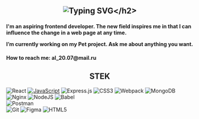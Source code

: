 <h2 align="center">  
 
![Typing SVG](https://readme-typing-svg.herokuapp.com?color=2336BCF7&lines=Hello!+My+name+is+Alena.)</h2>
<h4>I'm an aspiring frontend developer.
The new field inspires me in that I can influence the change in a web page at any time. 


I’m currently working on my Pet project.
Ask me about anything you want.</h4>
<h4>How to reach me: al_20.07@mail.ru</h4>

<h2 align="center">STEK</h2>

![React](https://img.shields.io/badge/react-%2320232a.svg?style=for-the-badge&logo=react&logoColor=%2361DAFB) 
<a href="https://developer.mozilla.org/en-US/docs/Web/JavaScript">![JavaScript](https://img.shields.io/badge/javascript-%23323330.svg?style=for-the-badge&logo=javascript&logoColor=%23F7DF1E)</a>
![Express.js](https://img.shields.io/badge/express.js-%23404d59.svg?style=for-the-badge&logo=express&logoColor=%2361DAFB) 
![CSS3](https://img.shields.io/badge/css3-%231572B6.svg?style=for-the-badge&logo=css3&logoColor=white) 
![Webpack](https://img.shields.io/badge/webpack-%238DD6F9.svg?style=for-the-badge&logo=webpack&logoColor=black) 
![MongoDB](https://img.shields.io/badge/MongoDB-%234ea94b.svg?style=for-the-badge&logo=mongodb&logoColor=white) 
![Nginx](https://img.shields.io/badge/nginx-%23009639.svg?style=for-the-badge&logo=nginx&logoColor=white) 
![NodeJS](https://img.shields.io/badge/node.js-6DA55F?style=for-the-badge&logo=node.js&logoColor=white) 
![Babel](https://img.shields.io/badge/Babel-F9DC3e?style=for-the-badge&logo=babel&logoColor=black)	
![Postman](https://img.shields.io/badge/Postman-FF6C37?style=for-the-badge&logo=postman&logoColor=white)	
![Git](https://img.shields.io/badge/git-%23F05033.svg?style=for-the-badge&logo=git&logoColor=white)
![Figma](https://img.shields.io/badge/figma-%23F24E1E.svg?style=for-the-badge&logo=figma&logoColor=white) 
![HTML5](https://img.shields.io/badge/html5-%23E34F26.svg?style=for-the-badge&logo=html5&logoColor=white) 




